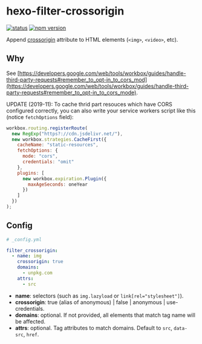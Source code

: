 # hexo-filter-crossorigin

[![status](https://img.shields.io/travis/com/giuem/hexo-filter-crossorigin.svg?style=flat)](https://travis-ci.com/giuem/hexo-filter-crossorign)
[![npm version](https://img.shields.io/npm/v/hexo-filter-crossorigin.svg)](https://www.npmjs.com/package/hexo-filter-crossorigin)

Append [crossorigin](https://developer.mozilla.org/en-US/docs/Web/HTML/CORS_settings_attributes) attribute to HTML elements (`<img>`, `<video>`, etc).

## Why

See [https://developers.google.com/web/tools/workbox/guides/handle-third-party-requests#remember_to_opt-in_to_cors_mod](https://developers.google.com/web/tools/workbox/guides/handle-third-party-requests#remember_to_opt-in_to_cors_mode).

UPDATE (2019-11): To cache thrid part resouces which have CORS configured correctly, you can also write your service workers script like this (notice `fetchOptions` field):

``` javascript
workbox.routing.registerRoute(
  new RegExp("https?://cdn.jsdelivr.net/"),
  new workbox.strategies.CacheFirst({
    cacheName: "static-resources",
    fetchOptions: {
      mode: "cors",
      credentials: "omit"
    },
    plugins: [
      new workbox.expiration.Plugin({
        maxAgeSeconds: oneYear
      })
    ]
  })
);
```

## Config

``` yaml
# _config.yml

filter_crossorigin:
  - name: img
    crossorigin: true
    domains:
      - unpkg.com
    attrs:
      - src
```

* **name**: selectors (such as `img.lazyload` or `link[rel="stylesheet"]`).
* **crossorigin**: true (alias of anonymous) | false | anonymous | use-credentials.
* **domains**: optional. If not provided, all elements that match tag name will be affected.
* **attrs**: optional. Tag attributes to match domains. Default to `src`, `data-src`, `href`.
